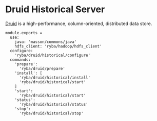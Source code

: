 
# Druid Historical Server

[Druid](http://www.druid.io) is a high-performance, column-oriented, distributed 
data store.

    module.exports =
      use:
        java: 'masson/commons/java'
        hdfs_client: 'ryba/hadoop/hdfs_client'
      configure:
        'ryba/druid/historical/configure'
      commands:
        'prepare':
          'ryba/druid/prepare'
        'install': [
          'ryba/druid/historical/install'
          'ryba/druid/historical/start'
        ]
        'start':
          'ryba/druid/historical/start'
        'status':
          'ryba/druid/historical/status'
        'stop':
          'ryba/druid/historical/stop'
